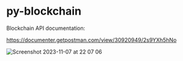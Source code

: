 # py-blockchain

Blockchain API documentation:

https://documenter.getpostman.com/view/30920949/2s9YXh5hNo


![Screenshot 2023-11-07 at 22 07 06](https://github.com/modhouibi680/py-blockchain/assets/112326257/61ea6d77-1ae9-47d1-b331-5ef396bba6d3)
